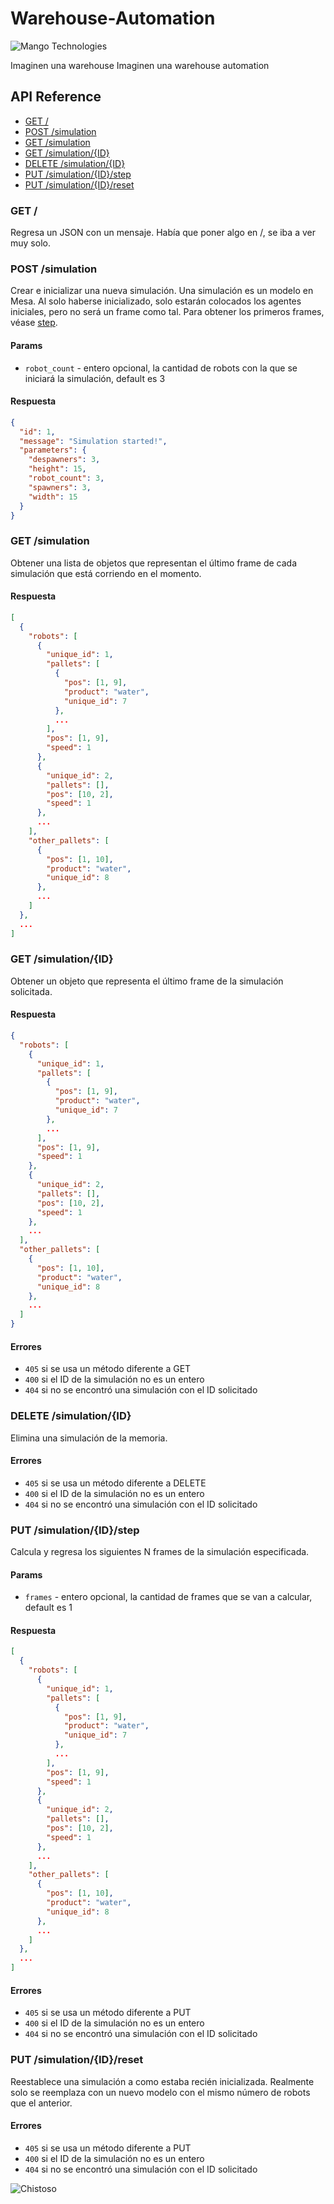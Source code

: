 # Warehouse-Automation

![Mango Technologies](https://cdn.discordapp.com/attachments/765560541309304862/1146670912528191588/MangoTechnologies.png)

Imaginen una warehouse
Imaginen una warehouse automation

## API Reference

- [GET /](#get-)
- [POST /simulation](#post-simulation)
- [GET /simulation](#get-simulation)
- [GET /simulation/{ID}](#get-simulationid)
- [DELETE /simulation/{ID}](#delete-simulationid)
- [PUT /simulation/{ID}/step](#put-simulationidstep)
- [PUT /simulation/{ID}/reset](#put-simulationidreset)

### GET /

Regresa un JSON con un mensaje. Había que poner algo en /, se iba a ver muy solo.

### POST /simulation

Crear e inicializar una nueva simulación. Una simulación es un modelo en Mesa. Al solo haberse inicializado, solo estarán colocados los agentes iniciales, pero no será un frame como tal. Para obtener los primeros frames, véase [step](#put-simulationidstep).

#### Params

- `robot_count` - entero opcional, la cantidad de robots con la que se iniciará la simulación, default es 3

#### Respuesta

```json
{
  "id": 1,
  "message": "Simulation started!",
  "parameters": {
    "despawners": 3,
    "height": 15,
    "robot_count": 3,
    "spawners": 3,
    "width": 15
  }
}
```

### GET /simulation

Obtener una lista de objetos que representan el último frame de cada simulación que está corriendo en el momento. 

#### Respuesta

```json
[
  {
    "robots": [
      {
        "unique_id": 1,
        "pallets": [
          {
            "pos": [1, 9],
            "product": "water",
            "unique_id": 7
          },
          ...
        ],
        "pos": [1, 9],
        "speed": 1
      },
      {
        "unique_id": 2,
        "pallets": [],
        "pos": [10, 2],
        "speed": 1
      },
      ...
    ],
    "other_pallets": [
      {
        "pos": [1, 10],
        "product": "water",
        "unique_id": 8
      },
      ...
    ]
  },
  ...
]
```

### GET /simulation/{ID}

Obtener un objeto que representa el último frame de la simulación solicitada.

#### Respuesta

```json
{
  "robots": [
    {
      "unique_id": 1,
      "pallets": [
        {
          "pos": [1, 9],
          "product": "water",
          "unique_id": 7
        },
        ...
      ],
      "pos": [1, 9],
      "speed": 1
    },
    {
      "unique_id": 2,
      "pallets": [],
      "pos": [10, 2],
      "speed": 1
    },
    ...
  ],
  "other_pallets": [
    {
      "pos": [1, 10],
      "product": "water",
      "unique_id": 8
    },
    ...
  ]
}
```

#### Errores

- `405` si se usa un método diferente a GET
- `400` si el ID de la simulación no es un entero
- `404` si no se encontró una simulación con el ID solicitado

### DELETE /simulation/{ID}

Elimina una simulación de la memoria.

#### Errores

- `405` si se usa un método diferente a DELETE
- `400` si el ID de la simulación no es un entero
- `404` si no se encontró una simulación con el ID solicitado

### PUT /simulation/{ID}/step

Calcula y regresa los siguientes N frames de la simulación especificada.

#### Params

- `frames` - entero opcional, la cantidad de frames que se van a calcular, default es 1

#### Respuesta

```json
[
  {
    "robots": [
      {
        "unique_id": 1,
        "pallets": [
          {
            "pos": [1, 9],
            "product": "water",
            "unique_id": 7
          },
          ...
        ],
        "pos": [1, 9],
        "speed": 1
      },
      {
        "unique_id": 2,
        "pallets": [],
        "pos": [10, 2],
        "speed": 1
      },
      ...
    ],
    "other_pallets": [
      {
        "pos": [1, 10],
        "product": "water",
        "unique_id": 8
      },
      ...
    ]
  },
  ...
]
```

#### Errores

- `405` si se usa un método diferente a PUT
- `400` si el ID de la simulación no es un entero
- `404` si no se encontró una simulación con el ID solicitado

### PUT /simulation/{ID}/reset

Reestablece una simulación a como estaba recién inicializada. Realmente solo se reemplaza con un nuevo modelo con el mismo número de robots que el anterior.

#### Errores

- `405` si se usa un método diferente a PUT
- `400` si el ID de la simulación no es un entero
- `404` si no se encontró una simulación con el ID solicitado

![Chistoso](https://cdn.discordapp.com/attachments/765560541309304862/1146671135577096232/que.jpg)

